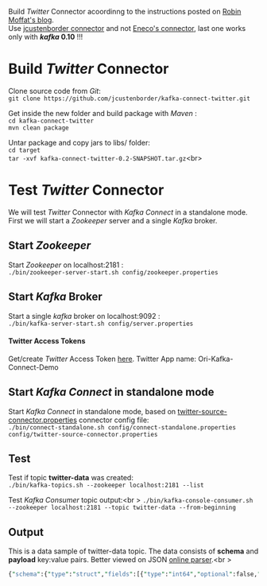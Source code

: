 Build _Twitter_ Connector acoordinng to the instructions posted on [Robin Moffat's blog](https://www.confluent.io/blog/using-ksql-to-analyse-query-and-transform-data-in-kafka).<br />
Use [jcustenborder connector](https://github.com/jcustenborder/kafka-connect-twitter) and not [Eneco's connector](https://github.com/Eneco/kafka-connect-twitter#starting-kafka-connect-twitter), last one works only with **_kafka_ 0.10** !!!<br />

# Build _Twitter_ Connector
Clone source code from _Git_:<br /> 
`git clone https://github.com/jcustenborder/kafka-connect-twitter.git`

Get inside the new folder and build package with _Maven_ :<br />
`cd kafka-connect-twitter`<br />
`mvn clean package`<br />

Untar package and copy jars to libs/ folder:<br/>
`cd target`<br />
`tar -xvf kafka-connect-twitter-0.2-SNAPSHOT.tar.gz`<br\>

# Test _Twitter_ Connector
We will test _Twitter_ Connector with _Kafka Connect_ in a standalone mode. First we will start a _Zookeeper_ server and a single _Kafka_ broker.<br/> 

## Start _Zookeeper_ 
Start _Zookeeper_ on localhost:2181 :<br />
`./bin/zookeeper-server-start.sh config/zookeeper.properties`

## Start _Kafka_ Broker
Start a single _kafka_ broker on localhost:9092 :<br />
`./bin/kafka-server-start.sh config/server.properties`


#### Twitter Access Tokens

Get/create _Twitter_ Access Token [here](https://apps.twitter.com/app/14818905/keys). Twitter App name: Ori-Kafka-Connect-Demo<br />

## Start _Kafka Connect_ in standalone mode
Start _Kafka Connect_ in standalone mode, based on [twitter-source-connector.properties](http://192.168.0.5/DataOps/twitter-source-connector/blob/master/config/twitter-source-connector.properties) connector config file:<br >
`./bin/connect-standalone.sh config/connect-standalone.properties config/twitter-source-connector.properties`

## Test
Test if topic **twitter-data** was created:<br />
`./bin/kafka-topics.sh --zookeeper localhost:2181 --list`

Test _Kafka Consumer_ topic output:<br \>
`./bin/kafka-console-consumer.sh --zookeeper localhost:2181 --topic twitter-data --from-beginning`

## Output
This is a data sample of twitter-data topic. The data consists of **schema** and **payload** key:value pairs. Better viewed on JSON [online parser](http://json.parser.online.fr/).<br \>
```perl
{"schema":{"type":"struct","fields":[{"type":"int64","optional":false,"field":"id"},{"type":"string","optional":true,"field":"created_at"},{"type":"struct","fields":[{"type":"int64","optional":false,"field":"id"},{"type":"string","optional":true,"field":"name"},{"type":"string","optional":true,"field":"screen_name"},{"type":"string","optional":true,"field":"location"},{"type":"boolean","optional":false,"field":"verified"},{"type":"int32","optional":false,"field":"friends_count"},{"type":"int32","optional":false,"field":"followers_count"},{"type":"int32","optional":false,"field":"statuses_count"}],"optional":false,"name":"com.eneco.trading.kafka.connect.twitter.User","field":"user"},{"type":"string","optional":true,"field":"text"},{"type":"string","optional":true,"field":"lang"},{"type":"boolean","optional":false,"field":"is_retweet"},{"type":"struct","fields":[{"type":"array","items":{"type":"struct","fields":[{"type":"string","optional":true,"field":"text"}],"optional":false,"name":"com.eneco.trading.kafka.connect.twitter.Hashtag"},"optional":true,"field":"hashtags"},{"type":"array","items":{"type":"struct","fields":[{"type":"string","optional":true,"field":"display_url"},{"type":"string","optional":true,"field":"expanded_url"},{"type":"int64","optional":false,"field":"id"},{"type":"string","optional":true,"field":"type"},{"type":"string","optional":true,"field":"url"}],"optional":false,"name":"com.eneco.trading.kafka.connect.twitter.Medium"},"optional":true,"field":"media"},{"type":"array","items":{"type":"struct","fields":[{"type":"string","optional":true,"field":"display_url"},{"type":"string","optional":true,"field":"expanded_url"},{"type":"string","optional":true,"field":"url"}],"optional":false,"name":"com.eneco.trading.kafka.connect.twitter.Url"},"optional":true,"field":"urls"},{"type":"array","items":{"type":"struct","fields":[{"type":"int64","optional":false,"field":"id"},{"type":"string","optional":true,"field":"name"},{"type":"string","optional":true,"field":"screen_name"}],"optional":false,"name":"com.eneco.trading.kafka.connect.twitter.UserMention"},"optional":true,"field":"user_mentions"}],"optional":false,"name":"com.eneco.trading.kafka.connect.twitter.Entities","field":"entities"}],"optional":false,"name":"com.eneco.trading.kafka.connect.twitter.Tweet"},"payload":{"id":1052500156539658240,"created_at":"2018-10-17T10:02:46.000+0000","user":{"id":298914263,"name":"Jesús Sánchez","screen_name":"jesussp_","location":"México","verified":false,"friends_count":869,"followers_count":188,"statuses_count":1825},"text":"RT @javacodegeeks: How much faster is #Java 8? https://t.co/QMI2Fuj0Em","lang":"en","is_retweet":true,"entities":{"hashtags":[{"text":"Java"}],"media":[],"urls":[{"display_url":"buff.ly/2JH7qE5","expanded_url":"https://buff.ly/2JH7qE5","url":"https://t.co/QMI2Fuj0Em"}],"user_mentions":[{"id":150820027,"name":"Java Code Geeks","screen_name":"javacodegeeks"}]}}}
```